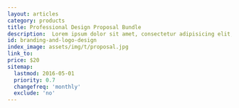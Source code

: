 ```yaml
---
layout: articles
category: products
title: Professional Design Proposal Bundle
description:  Lorem ipsum dolor sit amet, consectetur adipisicing elit, sed do eiusmod tempor incididunt ut labore et dolore magna a ...
id: branding-and-logo-design
index_image: assets/img/t/proposal.jpg
link_to:
price: $20
sitemap:
  lastmod: 2016-05-01
  priority: 0.7
  changefreq: 'monthly'
  exclude: 'no'
---
```

